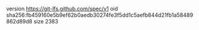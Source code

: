 version https://git-lfs.github.com/spec/v1
oid sha256:fb459160e5b9ef62b0aedb30274fe3f5dd1c5aefb844d21fb1a58489862d89d8
size 2383
